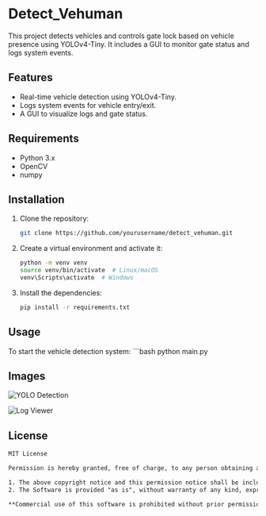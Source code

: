 # Detect_Vehuman
This project detects vehicles and controls gate lock based on vehicle presence using YOLOv4-Tiny. It includes a GUI to monitor gate status and logs system events.


## Features
- Real-time vehicle detection using YOLOv4-Tiny.
- Logs system events for vehicle entry/exit.
- A GUI to visualize logs and gate status.


## Requirements
- Python 3.x
- OpenCV
- numpy


## Installation
1. Clone the repository:
   ```bash
   git clone https://github.com/yourusername/detect_vehuman.git

2. Create a virtual environment and activate it:
    ```bash
    python -m venv venv
    source venv/bin/activate  # Linux/macOS
    venv\Scripts\activate  # Windows

3. Install the dependencies:
    ```bash
    pip install -r requirements.txt


## Usage
To start the vehicle detection system:
    ```bash
    python main.py


## Images
   ![YOLO Detection](https://github.com/onurmertanarat/DetectVehuman/blob/main/imgs/vehicle_detection.png)
   
   ![Log Viewer](https://github.com/onurmertanarat/DetectVehuman/blob/main/imgs/log.png)


## License

```txt
MIT License

Permission is hereby granted, free of charge, to any person obtaining a copy of this software and associated documentation files (the "Software"), to deal in the Software without restriction, including without limitation the rights to use, copy, modify, merge, publish, distribute, sublicense, and/or sell copies of the Software, subject to the following conditions:

1. The above copyright notice and this permission notice shall be included in all copies or substantial portions of the Software.
2. The Software is provided "as is", without warranty of any kind, express or implied, including but not limited to the warranties of merchantability, fitness for a particular purpose, and noninfringement.

**Commercial use of this software is prohibited without prior permission from the author. For commercial inquiries, please contact [Onur Mert Anarat] at your.anaratonurmert@yandex.com.**
